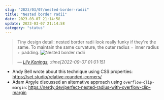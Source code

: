 ```yaml
---
slug: "2023/03/07/nested-border-radii"
title: "Nested border radii"
date: 2023-03-07 21:14:58
update: 2023-03-07 21:14:58
category: "status"
---
```


> Tiny design detail: nested border radii look really funky if they're the same. To maintain the same curvature, the outer radius = inner radius + padding.
> ![Nested border radii](/images/post/2023/2023-03-07-21-14-58-nested-border-radii-01.png)
>
> <cite>&mdash; [Lily Konings](https://twitter.com/lilykonings/status/1567317037126680576), :time[2022-09-07 01:01:15]</cite>

- Andy Bell wrote about this technique using CSS properties: https://set.studio/relative-rounded-corners/
- Adam Argyle discussed an alternative approach using `overflow-clip-margin`: https://nerdy.dev/perfect-nested-radius-with-overflow-clip-margin
